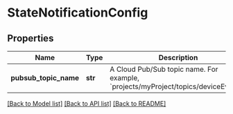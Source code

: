 # StateNotificationConfig

## Properties
Name | Type | Description | Notes
------------ | ------------- | ------------- | -------------
**pubsub_topic_name** | **str** | A Cloud Pub/Sub topic name. For example, &#x60;projects/myProject/topics/deviceEvents&#x60;. | [optional] 

[[Back to Model list]](../README.md#documentation-for-models) [[Back to API list]](../README.md#documentation-for-api-endpoints) [[Back to README]](../README.md)


